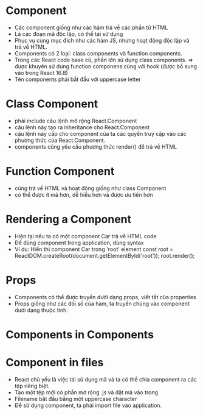 # Component
- Các component giống như các hàm trả về các phần tử HTML
- Là các đoạn mã độc lập, có thể tái sử dụng
- Phục vụ cùng mục đích như các hàm JS, nhưng hoạt động độc lập và trả về HTML.
- Components có 2 loại: class components và function components.
- Trong các React code base cũ, phần lớn sử dụng class components. => được khuyên sử dụng function componens cùng với hook (được bổ sung vào trong React 16.8)
- Tên components phải bắt đầu với uppercase letter

# Class Component
- phải include câu lệnh mở rộng React.Component
- câu lệnh này tạo ra inheritance cho React.Component 
- câu lệnh này cấp cho component của ta các quyền truy cập vào các phương thức của React.Component.
- components cũng yêu cầu phương thức render() để trả về HTML

# Function Component
- cũng trả về HTML và hoạt động giống như class Component
- có thể được ít mã hơn, dễ hiểu hơn và được ưu tiên hơn

# Rendering a Component
- Hiện tại nếu ta có một component Car trả về HTML code
- Để dùng component trong application, dùng syntax <Car />
- Ví dụ: Hiển thị component Car trong 'root' element
const root = ReactDOM.createRoot(document.getElementById('root'));
root.render(<Car />);

# Props
- Components có thể được truyền dưới dạng props, viết tắt của properties
- Props giống như các đối số của hàm, ta truyền chúng vào component dưới dạng thuộc tính.

# Components in Components

# Component in files
- React chủ yếu là việc tái sử dụng mã và ta có thể chia component ra các tệp riêng biệt.
- Tạo một tệp mới có phần mở rộng .js và đặt mã vào trong
- Filename bắt đầu bằng một uppercase character
- Để sử dụng component, ta phải import file vào application.